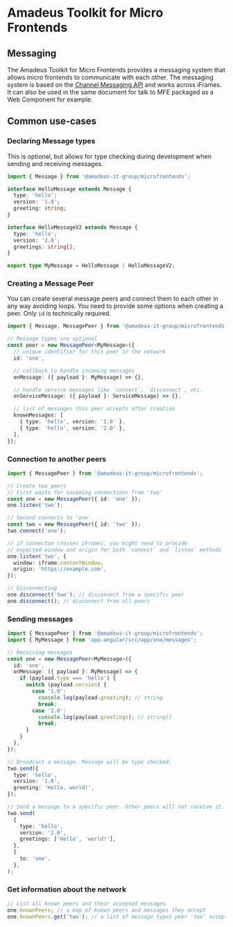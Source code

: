 # Amadeus Toolkit for Micro Frontends

## Messaging

The Amadeus Toolkit for Micro Frontends provides a messaging system that allows micro frontends to communicate with each other. The messaging system is based on the [Channel Messaging API](https://developer.mozilla.org/en-US/docs/Web/API/Channel_Messaging_API) and works across iFrames. It can also be used in the same document for talk to MFE packaged as a Web Component for example.

## Common use-cases

### Declaring Message types

This is optional, but allows for type checking during development when sending and receiving messages.

```ts
import { Message } from '@amadeus-it-group/microfrontends';

interface HelloMessage extends Message {
  type: 'hello';
  version: '1.0';
  greeting: string;
}

interface HelloMessageV2 extends Message {
  type: 'hello';
  version: '2.0';
  greetings: string[];
}

export type MyMessage = HelloMessage | HelloMessageV2;
```

### Creating a Message Peer

You can create several message peers and connect them to each other in any way avoiding loops. You need to provide some options when creating a peer. Only `id` is technically required.

```ts
import { Message, MessagePeer } from '@amadeus-it-group/microfrontends';

// Message types are optional
const peer = new MessagePeer<MyMessage>({
  // unique identifier for this peer in the network
  id: 'one',

  // callback to handle incoming messages
  onMessage: ({ payload }: MyMessage) => {},

  // handle service messages like `connect`, `disconnect`, etc.
  onServiceMessage: ({ payload }: ServiceMessage) => {},

  // list of messages this peer accepts after creation
  knownMessages: [
    { type: 'hello', version: '1.0' },
    { type: 'hello', version: '2.0' },
  ],
});
```

### Connection to another peers

```ts
import { MessagePeer } from '@amadeus-it-group/microfrontends';

// Create two peers
// First waits for incoming connections from 'two'
const one = new MessagePeer({ id: 'one' });
one.listen('two');

// Second connects to 'one'
const two = new MessagePeer({ id: 'two' });
two.connect('one');

// if connecton crosses iFrames, you might need to provide
// expected window and origin for both `connect` and `listen` methods
one.listen('two', {
  window: iframe.contentWindow,
  origin: 'https://example.com',
});

// Disconnecting
one.disconnect('two'); // disconnect from a specific peer
one.disconnect(); // disconnect from all peers
```

### Sending messages

```ts
import { MessagePeer } from '@amadeus-it-group/microfrontends';
import { MyMessage } from 'app-angular/src/app/one/messages';

// Receiving messages
const one = new MessagePeer<MyMessage>({
  id: 'one',
  onMessage: ({ payload }: MyMessage) => {
    if (payload.type === 'hello') {
      switch (payload.version) {
        case '1.0':
          console.log(payload.greeting); // string
          break;
        case '2.0':
          console.log(payload.greetings); // string[]
          break;
      }
    }
  },
});

// Broadcast a message. Message will be type checked.
two.send({
  type: 'hello',
  version: '1.0',
  greeting: 'Hello, world!',
});

// Send a message to a specific peer. Other peers will not receive it.
two.send(
  {
    type: 'hello',
    version: '2.0',
    greetings: ['Hello', 'world!'],
  },
  {
    to: 'one',
  },
);
```

### Get information about the network

```ts
// List all known peers and their accepted messages
one.knownPeers; // a map of known peers and messages they accept
one.knownPeers.get('two'); // a list of message types peer 'two' accepts
```
